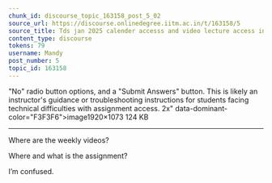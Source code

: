 ```yaml
---
chunk_id: discourse_topic_163158_post_5_02
source_url: https://discourse.onlinedegree.iitm.ac.in/t/163158/5
source_title: Tds jan 2025 calender accesss and video lecture access in portal
content_type: discourse
tokens: 79
username: Mandy
post_number: 5
topic_id: 163158
---
```


 "No" radio button options, and a "Submit Answers" button. This is likely an instructor's guidance or troubleshooting instructions for students facing technical difficulties with assignment access. 2x" data-dominant-color="F3F3F6">image1920×1073 124 KB

---

Where are the weekly videos?

Where and what is the assignment?

I’m confused.
